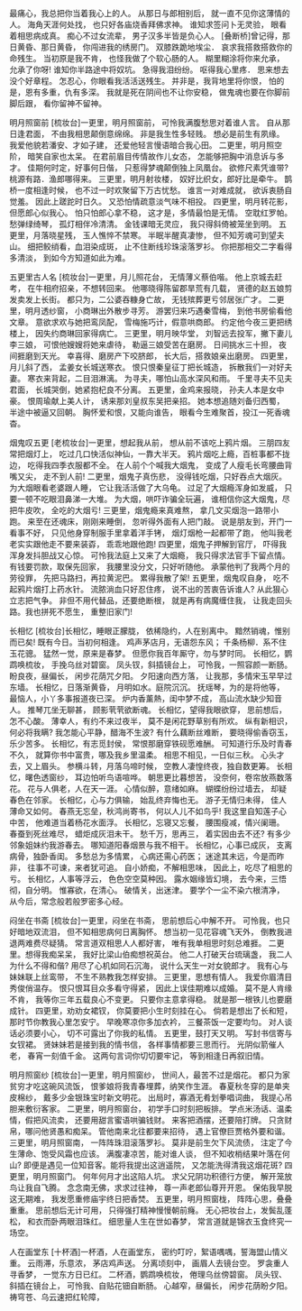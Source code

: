 <!-- { "loadSidebar": true } -->
最痛心，我总把你当着我心上的人。
从那日与郎相别后，
就一直不见你这薄情的人。
海角天涯何处找，
也只好各庙烧香拜佛求神。
谁知求签问卜无灵验，
眼看着相思病成真。
痴心不过女流辈，
男子汉多半皆是负心人。
[叠断桥]曾记得，那日黄昏、那日黄昏，
你闯进我的绣房门。
双膝跌跪地埃尘．
哀求我搭救搭救你的命残生。
当初原是我不肯，
也怪我做了个软心肠的人。
糊里糊涂将你来允承，
允承了你呀!
谁知你半路途中将奴坑。
急得我泪纷纷。
呕得我心里疼．
思来想去没个好章程。
怎忍心，你眼看我活活送残生。
并非是，我背地里将你恨，
怕的是，恩有多重，仇有多深。
我就是死在阴间也不让你安稳，
做鬼魂也要在你脚前脚后跟，
看你留神不留神。

明月照窗前
[梳妆台]一更里，明月照窗前，
可怜我满腹愁思对着谁人言。
自从那日逢君面，
不由我相思颠倒意绵绵。
非是我生性多轻贱。
想必是前生有夙缘。
我爱他貌若潘安、才如子建，
还爱他轻言慢语暗合我心田。
二更里，明月照空阶，
暗笑自家也太呆。
在君前眉目传情故作儿女态，
怎能够把胸中消息诉与多才。
佳期何时定，好事何日偕，
只惹得梦魂颠倒独上凤凰台。
欲修尺素凭谁带?
桃源有路．渔郎哪得来。
三更里，明月射妆楼，
奴好比织女，郎好比是牵牛。
鹊桥一度相逢时候，
也不过一时欢聚留下万古忧愁。
谁言一对难成就，
欲诉衷肠自觉羞。
因此上蹉跎时日久。
又恐怕情疏意淡气味不相投。
四更里，明月转花影，
但愿郎心似我心。
怕只怕郎心拿不稳，
这才是，多情最怕是无情。
空耽红罗帕。愁弹绿绮琴，
孤灯相伴冷清清。
金钱课暗无灵应，
我只得斜倚被笼坐到明。
五更里，月落晓星残，
玉人憔悴不禁寒。
半眠半醒真凄惨，
但不知芳魂可到望夫山。
细把鲛绡看，血泪染成斑，
止不住断线珍珠滚落罗衫。
你把那相交二字看得多清淡，
到如今方知道如此为难。

五更里古人名
[梳妆台]一更里，月儿照花台，
无情薄义蔡伯喈。
他上京城去赶考，
在牛相府招亲，不想转回来。
他哪晓得陈留郡旱荒有几载，
贤德的赵五娘剪发卖发上长街。
都只为，二公婆吞糠身亡故，
无钱殡葬更亏邻居张广才。
二更里，明月透纱窗，
小商琳出外散步寻芳。
游罢归来巧遇秦雪梅，
到他书房偷看他文章。
意欲求欢与她把鸾凤配，
雪梅施巧计，假意哄商郎。
约定他今夜三更把绣楼上，
因失约商琳回家得病亡。
三更里，明月映华堂，
刘智远去投军，撇下妻儿李三娘，
可恨他嫂嫂将她来虐待，
勒逼三娘受苦在磨房。
日间挑水三十担，
夜间捱磨到天光。
幸喜得、磨房产下咬脐郎，
长大后，搭救娘亲出磨房。
四更里，月儿斜了西，
孟姜女长城送寒衣。
恨只恨秦皇征丁把长城造，
拆散我们一对好夫妻。
寒衣来背起，二目泪淋漓。
为寻夫，哪怕山高水深风和雨。
千里寻夫不见夫君面，
长城哭倒，她紧抱杞良不分离。
五更里，金鸡来报晓，
孙夫人本是女中豪。
恨周瑜献上美人计，
诱来那刘皇叔东吴把亲招。
她本想追随刘备归西蜀，
半途中被逼又回朝。
胸怀爱和恨，又能向谁告，
眼看今生难聚首，投江一死香魂杳。

烟鬼叹五更
[老梳妆台]一更里，想起我从前，
想从前不该吃上鸦片烟。
三朋四友常把烟灯上，
吃过几口快活似神仙，一靠大半天。
鸦片烟吃上瘾，百桩事都不拢边，
吃得我四季衣服都不全。
在人前个个喊我大烟鬼，
变成了人瘦毛长弯腰曲背嘴又尖，
走不到人前!
二更里，烟鬼子真伤悲，
没得钱吃烟，只好吞点大烟灰。
为大烟眼看老婆跟人睡，
它让我活活做了大乌龟。
过足了大烟瘾浑身如发威，
只要一顿不吃眼泪鼻涕一大堆。
为大烟，哄吓诈骗全玩遍，
谁相信你这大烟鬼，尽把牛皮吹，
全吃的大烟亏!
三更里，烟鬼瘾来真难熬，
拿几文买烟泡一路带小跑。
来至在还魂床，刚刚来睡倒，
忽听得外面有人把门敲。
说是朋友到，开门一看事不好，
只见他身穿制服手里拿着洋手铐，
烟灯烟枪一起都带了跑，
他叫我老老实实跟他走不要来装孬，
乖乖地跟他跑!
四更里，烟鬼子押解到官厅，
吓得我浑身发抖胆战又心惊。
可怜我法庭上又来了大烟瘾，
我只得求法官手下留点情。
有钱要罚款，取保先回家，
我腰里没分文，只好听随他。
承蒙他判了我两个月的劳役罪，
先把马路扫，再拉黄泥巴。
累得我散了架!
五更里，烟鬼叹自身，
吃不起鸦片烟打上药水针。
流脓淌血只好忍住疼，
说不出的苦衷告诉谁人?
从此狠心立志把气争。
非但不用代替品，还要绝断根，
就是再有病魔缠住我，
让我走回头路。我也拼死不愿生，
重整旧家门!

长相忆
[梳妆台]长相忆，睡眼正朦胧，
依稀隐约，人在别离中。
黯然销魂，惟别而已矣!
既有今日。当初何相逢。
鸡声茅店月，无语怨东风；
千条杨柳．系不住玉花骢。
猛然一觉，原来是春梦。
但愿你我百年厮守，勿与梦时同。
长相忆，鹦鹉唤梳妆，
手挽乌丝对碧窗。
凤头钗，斜插镜台上，
可怜我，一照容颜一断肠。
盼良夜，昼偏长，
闲步花荫咒夕阳。
夕阳速向西方落，
让我那，多情宋玉早早过东墙。
长相忆，日落渐黄昏，
月明如水。庭院沉沉。
抚瑶琴，为的是将他等，
最恼人，小丫多事报道夜已深。
炉内香薰熱，闺中梦不成，
高山流水缺少知音人。
推琴兀坐无聊甚，
顾影茕茕欲断魂。
长相忆，望得我眼欲穿，
思前想后，怎不心酸。
薄幸人，有约不来过夜半，
莫不是闲花野草别有所欢。
纵有新相识，何必将我瞒?
我怎能心平静，醋海不生波?
有什么藕断丝难断，
要晓得偷香窃玉，乐少苦多。
长相忆，有志觅封侯，
常恨那磨穿铁砚愿难酬。
可知道行乐及时青春不久，
就算你书中富贵，哪及我乡里温柔。
相思不相见，一日似三秋。
心头才去，又上眉头。
参横斗转，月落乌啼时候，
空教人凄惶终夜，独自数更筹。
长相忆，曙色透窗纱，
耳边怕听鸟语喧哗。
朝思更比暮想苦，
没奈何，卷帘放燕数落花。
花与人俱老，人在天一涯。
心情似醉，意绪如麻。
蝴蝶纷纷过墙去，
却疑春色在邻家。
长相忆，心与力俱输，
始乱终弃悔也无。
游子无情归未得，
佳人薄命又如何。
春燕无忘垒，秋鸿尚寄书，
何以人儿不如鸟乎!
我这里自知莲子心中苦，
他难道当着杨花水面浮。
长相忆，忘寝又忘餐，
腰围瘦减，情兴阑珊。
春蚕到死丝难尽，
蜡炬成灰泪未干。
愁千万，思再三，
着实因由去不还?
有多少邻象姐妹约我游春去。
哪知道阳春烟景与我不相干。
长相忆，心事已成灰，
支离病骨，独卧香闺。
多愁总为多情累，
心病还需心药医；
迷途其未远，今是而昨非，
往事不可谏，来者犹可追。
自小娇痴，不解相思味，
因此上，吃尽了相思的亏。
长相忆，人事等浮云，
色色空空莫种因。
露水姻缘皆幻境，
去今来，三悟彻，自分明。
惟寡欲，在清心。
破情关，出迷津。
要学个一尘不染六根清净，
从今后，常念般若般罗密多心经。

闷坐在书斋
[梳妆台]一更里，闷坐在书斋，
思前想后心中解不开。
可怜我，也只好暗地双流泪，
但不知相思病何日离胸怀。
想当初一见花容魂飞天外，
倒教我进退两难费尽疑猜。
常言道双相思人人都好害，
唯有我单相思时刻总难捱。
二更里。想得我痴呆呆，
我好比梁山伯痴想祝英台。
他二人打破天台琉璃盏，
我二人为什么不得和偕?
用尽了心机如同石沉海，
说什么天生一对女貌郎才。
我有心与妹妹联上丝鸾带，
不生不熟教我怎样安排。
三更里，思想有情人。
我爱你眉清目秀俊俏温存。
恨只恨耳目众多看守得紧，
因此上误佳期难以成婚。
莫不是人肯缘不肯，
我等你三年五载良心不变更。
只要你主意拿得稳。
就是那一根铁儿也要磨成针。
四更里，劝劝女裙钗，
你莫要把小生时刻挂在心。
倘若是想出了长和短，
那时节你教我心里怎安宁。
早晚寒凉你多加衣衿，
三餐茶饭一定要均匀。
对人谈话必须要小心，
切不可露出了你我的私情。
五更里，鼓打天又明。
写封书信寄与女钗裙。
贤妹妹若是接到我的情书信，
各样事情都要三思而行。
光阴似箭催人老，
春宵一刻值千金。
这两句言词你切切要牢记，
等到相逢日再叙旧情。

明月照窗纱
[梳妆台]一更里，明月照窗纱，
世间人，最苦不过是烟花。
都只为家贫穷才吃这碗风流饭，
恨爹娘将我青春埋葬，纳笑作生涯。
春夏秋冬穿的是单夹皮棉纱，
戴多少金银珠宝时新文明花。
出局时，寡酒无肴划拳唱词曲，
我提心吊胆来敷衍客家。
二更里，明月照窗台，
初学手口时刻把板排。
学点米汤话、温柔情，假把风流卖，
还要用甜言蜜语哄骗钱财。
来客把酒摆，还要陪打牌。
只贪财帛，哪问他贤愚和痴呆。
管他南来北往都要来招待，
遇上官僚巨贾格外要和谐。
三更里，明月照窗南，
一阵阵珠泪滚落罗衫。
莫非是前生欠下风流债，
注定了今生薄命、饱受风霜也应该。
满腹凄凉苦，能对谁人谈，
但不知收梢结果叶落在何山?
即便是遇见一位知音客。能将我提出这逍遥院，
又怎能洗得清我这烟花斑?
四更里，明月照窗门。
何年何月才出这陷人坑。
求父兄阴功积德行方便，
解开笼放鸟让我自飞腾。
念念南无佛，求求过往神，
尊一声老郎仙尊开开恩。
保佑我早脱这无期难，
我发愿重修庙宇终日把香焚。
五更里，明月照窗栊，
阵阵心思，叠叠重重。
思前想后无计可用，
只得强打精神慢慢朝前癃。
无心把妆台上，发鬓乱蓬松，
和衣而卧两眼泪珠红。
细思量人生在世如春梦，
常言道就是锦衣玉食终究一场空。

人在画堂东
[十杯酒]一杯酒，人在画堂东，
密约叮咛，絮语喁喁，誓海盟山情义重。
云雨滞，乐意浓，
茅店鸡声送。
分离顷刻中，
画眉人去镜台空。
罗衾重人寻香梦，
一觉东方日已红。
二杯酒，鹦鹉唤梳妆，
倦理乌丝傍碧窗。
凤头钗、斜插在镜台上，
可怜我、自贴花钿自断肠。
心越窄，昼偏长，
闲步花荫盼夕阳。
祷穹苍、乌云速把红轮障，
